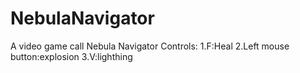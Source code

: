 # NebulaNavigator
A video game call Nebula Navigator
Controls:
1.F:Heal
2.Left mouse button:explosion
3.V:lighthing
